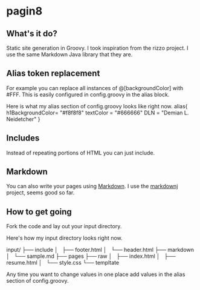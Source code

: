 pagin8
==============================================

What's it do?
----------------------------------------------
Static site generation in Groovy.  I took inspiration from the rizzo project.
I use the same Markdown Java library that they are.

Alias token replacement
-----
For example you can replace all instances of @[backgroundColor] with #FFF.
This is easily configured in config.groovy in the alias block.

Here is what my alias section of config.groovy looks like right now.
    alias{
       h1BackgroundColor= "#f8f8f8"
       textColor        = "#666666"
       DLN              = "Demian L. Neidetcher"
    }


Includes
-----
Instead of repeating portions of HTML you can just include.
    <!--include:footer.html-->


Markdown
-----
You can also write your pages using [Markdown](http://daringfireball.net/projects/markdown/).
I use the [markdownj](http://markdownj.org/quickstart.html) project, seems good so far.


How to get going
----------------------------------------------

Fork the code and lay out your input directory.

Here's how my input directory looks right now.

   input/
   ├── include
   │   ├── footer.html
   │   └── header.html
   ├── markdown
   │   └── sample.md
   ├── pages
   ├── raw
   │   ├── index.html
   │   ├── resume.html
   │   └── style.css
   └── templtate

Any time you want to change values in one place add values in the alias section of
config.groovy.

